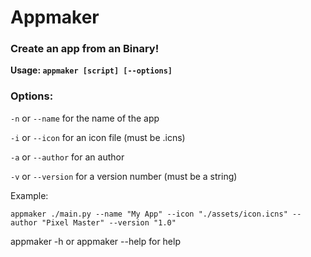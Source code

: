 # Appmaker

### Create an app from an Binary!

**Usage: `appmaker [script] [--options]`**

### Options:
   

`-n` or `--name` for the name of the app

`-i` or `--icon` for an icon file (must be .icns)
   
`-a` or `--author` for an author
   
`-v` or `--version` for a version number (must be a string)

Example: 

`appmaker ./main.py --name "My App" --icon "./assets/icon.icns" --author "Pixel Master" --version "1.0"
`
 
appmaker -h or appmaker --help for help
